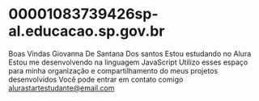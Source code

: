 # 00001083739426sp-al.educacao.sp.gov.br
Boas Vindas
Giovanna De Santana Dos santos
Estou estudando no Alura
Estou me desenvolvendo na linguagem JavaScript
Utilizo esses espaço para minha organização e compartilhamento do meus projetos desenvolvidos
Você pode entrar em contato comigo
alurastartestudante@email.com
